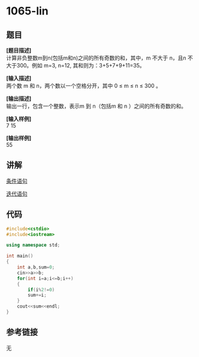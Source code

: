 # 1065-lin
## 题目  
**[题目描述]**  
计算非负整数m到n(包括m和n)之间的所有奇数的和，其中，m 不大于 n，且n 不大于300。例如 m=3, n=12, 其和则为：3+5+7+9+11=35。  

**[输入描述]**   
两个数 m 和 n，两个数以一个空格分开，其中 0 ≤ m ≤ n ≤ 300 。  

**[输出描述]**  
输出一行，包含一个整数，表示m 到 n（包括m 和 n ）之间的所有奇数的和。  

**[输入样例]**  
7 15  

**[输出样例]**  
55  

## 讲解  
[条件语句]([1])  

[迭代语句]([2])  

## 代码  

```cpp
#include<cstdio>
#include<iostream>

using namespace std;

int main()
{
	int a,b,sum=0;
	cin>>a>>b;
	for(int i=a;i<=b;i++)
	{
		if(i%2!=0)
		sum+=i;
	}
	cout<<sum<<endl;
}
```

## 参考链接  
无  
